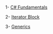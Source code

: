 1- [C# Fundamentals](https://github.com/AlexandreYembo/study-training/blob/master/csharp/csharp-fundamentals.md) 

2- [Iterator Block](https://github.com/AlexandreYembo/study-training/blob/master/csharp/iterator-block.md)

3- [Generics](https://github.com/AlexandreYembo/study-training/blob/master/csharp/generics.md)
